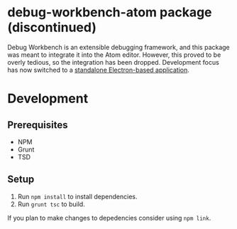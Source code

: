 # debug-workbench-atom package (discontinued)

Debug Workbench is an extensible debugging framework, and this package was meant to integrate it
into the Atom editor. However, this proved to be overly tedious, so the integration has been
dropped. Development focus has now switched to a [standalone Electron-based application](https://github.com/debugworkbench/hydragon). 

Development
===========

Prerequisites
-------------
- NPM
- Grunt
- TSD

Setup
-----
1. Run `npm install` to install dependencies.
2. Run `grunt tsc` to build.

If you plan to make changes to depedencies consider using `npm link`.
